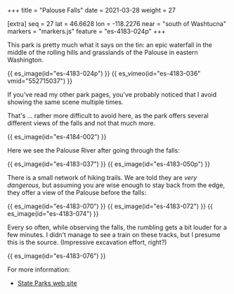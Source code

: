 +++
title = "Palouse Falls"
date = 2021-03-28
weight = 27

[extra]
seq = 27
lat = 46.6628
lon = -118.2276
near = "south of Washtucna"
markers = "markers.js"
feature = "es-4183-024p"
+++

This park is pretty much what it says on the tin: an epic waterfall in the middle of the rolling hills and grasslands of the Palouse in eastern Washington.

<!-- more -->

{{ es_image(id="es-4183-024p") }}
{{ es_vimeo(id="es-4183-036" vmid="552715037") }}

If you've read my other park pages, you've probably noticed that I avoid showing the same scene multiple times.

That's ... rather more difficult to avoid here, as the park offers several different views of the falls and not that much more.

{{ es_image(id="es-4184-002") }}

Here we see the Palouse River after going through the falls:

{{ es_image(id="es-4183-037") }}
{{ es_image(id="es-4183-050p") }}

There is a small network of hiking trails. We are told they are _very dangerous,_ but assuming you are wise enough to stay back from the edge, they offer a view of the Palouse before the falls:

{{ es_image(id="es-4183-070") }}
{{ es_image(id="es-4183-072") }}
{{ es_image(id="es-4183-074") }}

Every so often, while observing the falls, the rumbling gets a bit louder for a few minutes. I didn't manage to see a train on these tracks, but I presume this is the source. (Impressive excavation effort, right?)

{{ es_image(id="es-4183-076") }}

For more information:

* [State Parks web site](https://parks.state.wa.us/559/Palouse-Falls)
